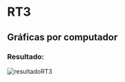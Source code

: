# RT3
## Gráficas por computador
### Resultado:
![resultadoRT3](https://user-images.githubusercontent.com/64100118/198221466-cabc9e15-b784-485d-9cb9-fe7c57ef6850.png)

 
